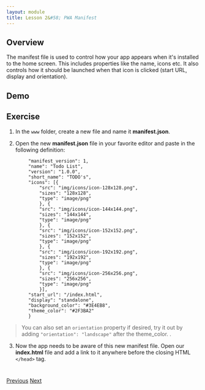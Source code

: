 ```yaml
---
layout: module
title: Lesson 2&#58; PWA Manifest
---
```


## Overview
The manifest file is used to control how your app appears when it's installed to the home screen. This includes properties like the name, icons etc. It also controls how it should be launched when that icon is clicked (start URL, display and orientation). 

## Demo

## Exercise 

<!--TODO - check version thing-->

1. In the `www` folder, create a new file and name it **manifest.json**.

2. Open the new **manifest.json** file in your favorite editor and paste in the following definition:

```     {
        "manifest_version": 1,
        "name": "Todo List",
        "version": "1.0.0",
        "short_name": "TODO's",
        "icons": [{
            "src": "img/icons/icon-128x128.png",
            "sizes": "128x128",
            "type": "image/png"
            }, {
            "src": "img/icons/icon-144x144.png",
            "sizes": "144x144",
            "type": "image/png"
            }, {
            "src": "img/icons/icon-152x152.png",
            "sizes": "152x152",
            "type": "image/png"
            }, {
            "src": "img/icons/icon-192x192.png",
            "sizes": "192x192",
            "type": "image/png"
            }, {
            "src": "img/icons/icon-256x256.png",
            "sizes": "256x256",
            "type": "image/png"
            }],
        "start_url": "/index.html",
        "display": "standalone",
        "background_color": "#3E4EB8",
        "theme_color": "#2F3BA2"
        }
```

> You can also set an `orientation` property if desired, try it out by adding `"orientation": "landscape"` after the theme_color. . 

3. Now the app needs to be aware of this new manifest file. Open our **index.html** file and add a link to  it anywhere before the closing HTML `</head>` tag.

    <link rel="manifest" href="manifest.json">


<div class="row" style="margin-top:40px;">
<div class="col-sm-12">
<a href="lesson1.html" class="btn btn-default"><i class="glyphicon glyphicon-chevron-left"></i> Previous</a>
<a href="lesson3.html" class="btn btn-default pull-right">Next <i class="glyphicon
glyphicon-chevron-right"></i></a>
</div>
</div>

